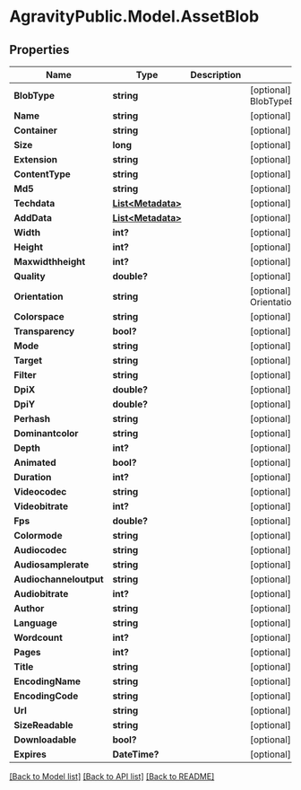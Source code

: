 
# AgravityPublic.Model.AssetBlob

## Properties

Name | Type | Description | Notes
------------ | ------------- | ------------- | -------------
**BlobType** | **string** |  | [optional] [default to BlobTypeEnum.UNKNOWN]
**Name** | **string** |  | [optional] 
**Container** | **string** |  | [optional] 
**Size** | **long** |  | [optional] 
**Extension** | **string** |  | [optional] 
**ContentType** | **string** |  | [optional] 
**Md5** | **string** |  | [optional] 
**Techdata** | [**List&lt;Metadata&gt;**](Metadata.md) |  | [optional] 
**AddData** | [**List&lt;Metadata&gt;**](Metadata.md) |  | [optional] 
**Width** | **int?** |  | [optional] 
**Height** | **int?** |  | [optional] 
**Maxwidthheight** | **int?** |  | [optional] 
**Quality** | **double?** |  | [optional] 
**Orientation** | **string** |  | [optional] [default to OrientationEnum.PORTRAIT]
**Colorspace** | **string** |  | [optional] 
**Transparency** | **bool?** |  | [optional] 
**Mode** | **string** |  | [optional] 
**Target** | **string** |  | [optional] 
**Filter** | **string** |  | [optional] 
**DpiX** | **double?** |  | [optional] 
**DpiY** | **double?** |  | [optional] 
**Perhash** | **string** |  | [optional] 
**Dominantcolor** | **string** |  | [optional] 
**Depth** | **int?** |  | [optional] 
**Animated** | **bool?** |  | [optional] 
**Duration** | **int?** |  | [optional] 
**Videocodec** | **string** |  | [optional] 
**Videobitrate** | **int?** |  | [optional] 
**Fps** | **double?** |  | [optional] 
**Colormode** | **string** |  | [optional] 
**Audiocodec** | **string** |  | [optional] 
**Audiosamplerate** | **string** |  | [optional] 
**Audiochanneloutput** | **string** |  | [optional] 
**Audiobitrate** | **int?** |  | [optional] 
**Author** | **string** |  | [optional] 
**Language** | **string** |  | [optional] 
**Wordcount** | **int?** |  | [optional] 
**Pages** | **int?** |  | [optional] 
**Title** | **string** |  | [optional] 
**EncodingName** | **string** |  | [optional] 
**EncodingCode** | **string** |  | [optional] 
**Url** | **string** |  | [optional] 
**SizeReadable** | **string** |  | [optional] 
**Downloadable** | **bool?** |  | [optional] 
**Expires** | **DateTime?** |  | [optional] 

[[Back to Model list]](../README.md#documentation-for-models)
[[Back to API list]](../README.md#documentation-for-api-endpoints)
[[Back to README]](../README.md)

